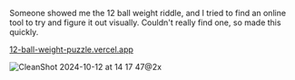 Someone showed me the 12 ball weight riddle, and I tried to find an online tool to try and figure it out visually. Couldn't really find one, so made this quickly. 

[12-ball-weight-puzzle.vercel.app](12-ball-weight-puzzle.vercel.app)

![CleanShot 2024-10-12 at 14 17 47@2x](https://github.com/user-attachments/assets/baca3fb9-d84b-49fe-93fc-1975329b83a3)

